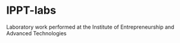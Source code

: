 # IPPT-labs
Laboratory work performed at the Institute of Entrepreneurship and Advanced Technologies
